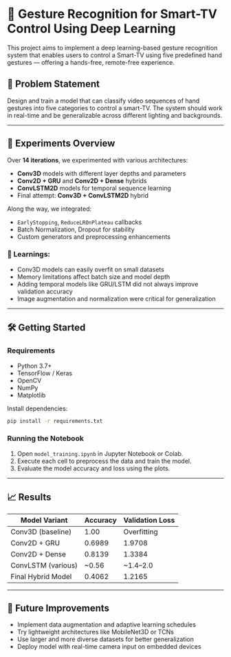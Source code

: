 # 🤖 Gesture Recognition for Smart-TV Control Using Deep Learning

This project aims to implement a deep learning-based gesture recognition system that enables users to control a Smart-TV using five predefined hand gestures — offering a hands-free, remote-free experience.

## 📌 Problem Statement

Design and train a model that can classify video sequences of hand gestures into five categories to control a smart-TV. The system should work in real-time and be generalizable across different lighting and backgrounds.

---

## 🧪 Experiments Overview

Over **14 iterations**, we experimented with various architectures:

- **Conv3D** models with different layer depths and parameters
- **Conv2D + GRU** and **Conv2D + Dense** hybrids
- **ConvLSTM2D** models for temporal sequence learning
- Final attempt: **Conv3D + ConvLSTM2D** hybrid

Along the way, we integrated:
- `EarlyStopping`, `ReduceLROnPlateau` callbacks
- Batch Normalization, Dropout for stability
- Custom generators and preprocessing enhancements

### 🧠 Learnings:
- Conv3D models can easily overfit on small datasets
- Memory limitations affect batch size and model depth
- Adding temporal models like GRU/LSTM did not always improve validation accuracy
- Image augmentation and normalization were critical for generalization

---

## 🛠️ Getting Started

### Requirements
- Python 3.7+
- TensorFlow / Keras
- OpenCV
- NumPy
- Matplotlib

Install dependencies:
```bash
pip install -r requirements.txt
```

### Running the Notebook

1. Open `model_training.ipynb` in Jupyter Notebook or Colab.
2. Execute each cell to preprocess the data and train the model.
3. Evaluate the model accuracy and loss using the plots.

---

## 📈 Results

| Model Variant        | Accuracy | Validation Loss |
|----------------------|----------|------------------|
| Conv3D (baseline)    | 1.00     | Overfitting      |
| Conv2D + GRU         | 0.6989   | 1.9708           |
| Conv2D + Dense       | 0.8139   | 1.3384           |
| ConvLSTM (various)   | ~0.56    | ~1.4–2.0         |
| Final Hybrid Model   | 0.4062   | 1.2165           |

---

## 📌 Future Improvements

- Implement data augmentation and adaptive learning schedules
- Try lightweight architectures like MobileNet3D or TCNs
- Use larger and more diverse datasets for better generalization
- Deploy model with real-time camera input on embedded devices

